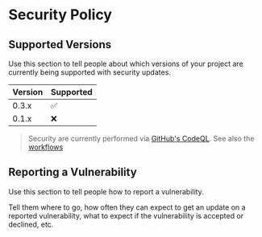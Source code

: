# Security Policy

## Supported Versions

Use this section to tell people about which versions of your project are
currently being supported with security updates.

| Version | Supported          |
| ------- | ------------------ |
| 0.3.x   | :white_check_mark: |
| 0.1.x   | :x:                |

> Security are currently performed via [GitHub's CodeQL][1].
> See also the [workflows][2]

## Reporting a Vulnerability

Use this section to tell people how to report a vulnerability.

Tell them where to go, how often they can expect to get an update on a
reported vulnerability, what to expect if the vulnerability is accepted or
declined, etc.

[1]: https://securitylab.github.com/tools/codeql/
[2]: https://github.com/Anselmoo/spectrafit/blob/master/.github/workflows/codeql-analysis.yml
